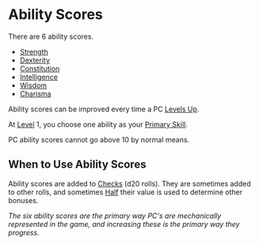 # Ability Scores

There are 6 ability scores.

- [Strength](Strength.md)
- [Dexterity](Dexterity.md)
- [Constitution](Constitution.md)
- [Intelligence](Intelligence.md)
- [Wisdom](Wisdom.md)
- [Charisma](Charisma.md)

Ability scores can be improved every time a PC [Levels Up](../Progression/Level.md#Level%20Up).

At [Level](../Progression/Level.md) 1, you choose one ability as your [Primary Skill](../Backgrounds/Primary%20Skill.md).

PC ability scores cannot go above 10 by normal means.

## When to Use Ability Scores

Ability scores are added to [Checks](../../Game%20Procedures/Core%20Procedures/Check.md) (d20 rolls). They are sometimes added to other rolls, and sometimes [Half](../../Game%20Procedures/Core%20Procedures/Half.md) their value is used to determine other bonuses.

*The six ability scores are the primary way PC's are mechanically represented in the game, and increasing these is the primary way they progress.*

